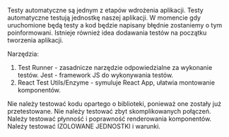 Testy automatyczne są jednym z etapów wdrożenia aplikacji. Testy automatyczne testują jednostkę naszej aplikacji. W momencie gdy uruchomione będą testy a kod będzie napisany błędnie zostaniemy o tym poinformowani. Istnieje również idea dodawania testów na początku tworzenia aplikacji. 

Narzędzia:
1. Test Runner - zasadnicze narzędzie odpowiedzialne za wykonanie testów. Jest - framework JS do wykonywania testów.
2. React Test Utils/Enzyme - symuluje React App, ułatwia montowanie komponentów.

Nie należy testować kodu opartego o biblioteki, ponieważ one zostały już przetestowane. Nie należy testować zbyt skomplikowanych połączeń. Należy testować płynność i poprawność renderowania komponentów. Należy testować IZOLOWANE JEDNOSTKI i warunki. 
